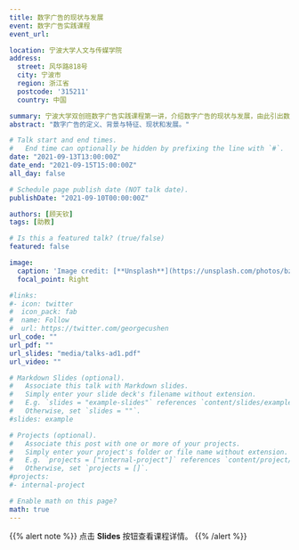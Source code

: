 ```yaml
---
title: 数字广告的现状与发展
event: 数字广告实践课程
event_url: 

location: 宁波大学人文与传媒学院
address:
  street: 风华路818号
  city: 宁波市
  region: 浙江省
  postcode: '315211'
  country: 中国

summary: 宁波大学双创班数字广告实践课程第一讲，介绍数字广告的现状与发展，由此引出数字广告实践所需知识和技能。
abstract: "数字广告的定义、背景与特征、现状和发展。"

# Talk start and end times.
#   End time can optionally be hidden by prefixing the line with `#`.
date: "2021-09-13T13:00:00Z"
date_end: "2021-09-15T15:00:00Z"
all_day: false

# Schedule page publish date (NOT talk date).
publishDate: "2021-09-10T00:00:00Z"

authors: [顾天钦]
tags: [助教]

# Is this a featured talk? (true/false)
featured: false

image:
  caption: 'Image credit: [**Unsplash**](https://unsplash.com/photos/bzdhc5b3Bxs)'
  focal_point: Right

#links:
#- icon: twitter
#  icon_pack: fab
#  name: Follow
#  url: https://twitter.com/georgecushen
url_code: ""
url_pdf: ""
url_slides: "media/talks-ad1.pdf"
url_video: ""

# Markdown Slides (optional).
#   Associate this talk with Markdown slides.
#   Simply enter your slide deck's filename without extension.
#   E.g. `slides = "example-slides"` references `content/slides/example-slides.md`.
#   Otherwise, set `slides = ""`.
#slides: example

# Projects (optional).
#   Associate this post with one or more of your projects.
#   Simply enter your project's folder or file name without extension.
#   E.g. `projects = ["internal-project"]` references `content/project/deep-learning/index.md`.
#   Otherwise, set `projects = []`.
#projects:
#- internal-project

# Enable math on this page?
math: true
---
```


{{% alert note %}}
点击 **Slides** 按钮查看课程详情。
{{% /alert %}}
